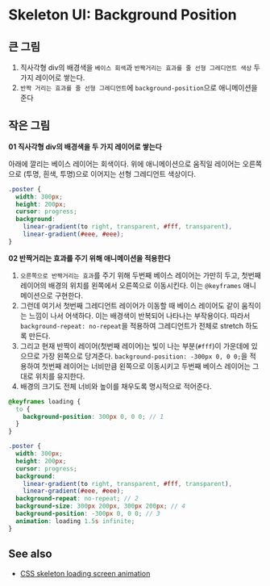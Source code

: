 # Skeleton UI: Background Position 

## 큰 그림

1. 직사각형 div의 배경색을 `베이스 회색`과 `반짝거리는 효과를 줄 선형 그레디언트 색상` 두 가지 레이어로 쌓는다.
2. `반짝 거리는 효과를 줄 선형 그레디언트`에 `background-position`으로 애니메이션을 준다

## 작은 그림

**01 직사각형 div의 배경색을 두 가지 레이어로 쌓는다**

아래에 깔리는 베이스 레이어는 회색이다. 위에 애니메이션으로 움직일 레이어는 오른쪽으로 (투명, 흰색, 투명)으로 이어지는 선형 그레디언트 색상이다.

```scss
.poster {
  width: 300px;
  height: 200px;
  cursor: progress;
  background: 
    linear-gradient(to right, transparent, #fff, transparent),
    linear-gradient(#eee, #eee);
}
```

**02 반짝거리는 효과를 주기 위해 애니메이션을 적용한다**

1. `오른쪽으로 반짝거리는 효과`를 주기 위해 두번째 베이스 레이어는 가만히 두고, 첫번째 레이어의 배경의 위치를 왼쪽에서 오른쪽으로 이동시킨다. 이는 `@keyframes` 애니메이션으로 구현한다.
2. 그런데 여기서 첫번째 그레디언트 레이어가 이동할 때 베이스 레이어도 같이 움직이는 느낌이 나서 어색하다. 이는 배경색이 반복되어 나타나는 부작용이다. 따라서 `background-repeat: no-repeat`을 적용하여 그레디언트가 전체로 stretch 하도록 만든다.
3. 그리고 현재 반짝이 레이어(첫번째 레이어)는 빛이 나는 부분(`#fff`)이 가운데에 있으므로 가장 왼쪽으로 당겨준다. `background-position: -300px 0, 0 0;`을 적용하여 첫번째 레이어는 너비만큼 왼쪽으로 이동시키고 두번째 베이스 레이어는 그대로 위치를 유지한다.
4. 배경의 크기도 전체 너비와 높이를 채우도록 명시적으로 적어준다.

```scss
@keyframes loading {
  to {
    background-position: 300px 0, 0 0; // 1
  }
}

.poster {
  width: 300px;
  height: 200px;
  cursor: progress;
  background: 
    linear-gradient(to right, transparent, #fff, transparent),
    linear-gradient(#eee, #eee);
  background-repeat: no-repeat; // 2
  background-size: 300px 200px, 300px 200px; // 4
  background-position: -300px 0, 0 0; // 3
  animation: loading 1.5s infinite;
}
```



## See also

- [CSS skeleton loading screen animation](https://dev.to/michaelburrows/css-skeleton-loading-screen-animation-gj3)
